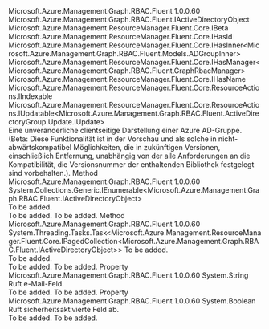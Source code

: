 <Type Name="IActiveDirectoryGroup" FullName="Microsoft.Azure.Management.Graph.RBAC.Fluent.IActiveDirectoryGroup">
  <TypeSignature Language="C#" Value="public interface IActiveDirectoryGroup : Microsoft.Azure.Management.Graph.RBAC.Fluent.IActiveDirectoryObject, Microsoft.Azure.Management.ResourceManager.Fluent.Core.IBeta, Microsoft.Azure.Management.ResourceManager.Fluent.Core.IHasId, Microsoft.Azure.Management.ResourceManager.Fluent.Core.IHasInner&lt;Microsoft.Azure.Management.Graph.RBAC.Fluent.Models.ADGroupInner&gt;, Microsoft.Azure.Management.ResourceManager.Fluent.Core.IHasManager&lt;Microsoft.Azure.Management.Graph.RBAC.Fluent.GraphRbacManager&gt;, Microsoft.Azure.Management.ResourceManager.Fluent.Core.IHasName, Microsoft.Azure.Management.ResourceManager.Fluent.Core.ResourceActions.IIndexable, Microsoft.Azure.Management.ResourceManager.Fluent.Core.ResourceActions.IUpdatable&lt;Microsoft.Azure.Management.Graph.RBAC.Fluent.ActiveDirectoryGroup.Update.IUpdate&gt;" />
  <TypeSignature Language="ILAsm" Value=".class public interface auto ansi abstract IActiveDirectoryGroup implements class Microsoft.Azure.Management.Graph.RBAC.Fluent.IActiveDirectoryObject, class Microsoft.Azure.Management.ResourceManager.Fluent.Core.IBeta, class Microsoft.Azure.Management.ResourceManager.Fluent.Core.IHasId, class Microsoft.Azure.Management.ResourceManager.Fluent.Core.IHasInner`1&lt;class Microsoft.Azure.Management.Graph.RBAC.Fluent.Models.ADGroupInner&gt;, class Microsoft.Azure.Management.ResourceManager.Fluent.Core.IHasManager`1&lt;class Microsoft.Azure.Management.Graph.RBAC.Fluent.GraphRbacManager&gt;, class Microsoft.Azure.Management.ResourceManager.Fluent.Core.IHasName, class Microsoft.Azure.Management.ResourceManager.Fluent.Core.ResourceActions.IIndexable, class Microsoft.Azure.Management.ResourceManager.Fluent.Core.ResourceActions.IUpdatable`1&lt;class Microsoft.Azure.Management.Graph.RBAC.Fluent.ActiveDirectoryGroup.Update.IUpdate&gt;" />
  <TypeSignature Language="DocId" Value="T:Microsoft.Azure.Management.Graph.RBAC.Fluent.IActiveDirectoryGroup" />
  <TypeSignature Language="VB.NET" Value="Public Interface IActiveDirectoryGroup&#xA;Implements IActiveDirectoryObject, IBeta, IHasId, IHasInner(Of ADGroupInner), IHasManager(Of GraphRbacManager), IHasName, IIndexable, IUpdatable(Of IUpdate)" />
  <TypeSignature Language="F#" Value="type IActiveDirectoryGroup = interface&#xA;    interface IBeta&#xA;    interface IActiveDirectoryObject&#xA;    interface IIndexable&#xA;    interface IHasId&#xA;    interface IHasName&#xA;    interface IHasManager&lt;GraphRbacManager&gt;&#xA;    interface IHasInner&lt;ADGroupInner&gt;&#xA;    interface IUpdatable&lt;IUpdate&gt;" />
  <AssemblyInfo>
    <AssemblyName>Microsoft.Azure.Management.Graph.RBAC.Fluent</AssemblyName>
    <AssemblyVersion>1.0.0.60</AssemblyVersion>
  </AssemblyInfo>
  <Interfaces>
    <Interface>
      <InterfaceName>Microsoft.Azure.Management.Graph.RBAC.Fluent.IActiveDirectoryObject</InterfaceName>
    </Interface>
    <Interface>
      <InterfaceName>Microsoft.Azure.Management.ResourceManager.Fluent.Core.IBeta</InterfaceName>
    </Interface>
    <Interface>
      <InterfaceName>Microsoft.Azure.Management.ResourceManager.Fluent.Core.IHasId</InterfaceName>
    </Interface>
    <Interface>
      <InterfaceName>Microsoft.Azure.Management.ResourceManager.Fluent.Core.IHasInner&lt;Microsoft.Azure.Management.Graph.RBAC.Fluent.Models.ADGroupInner&gt;</InterfaceName>
    </Interface>
    <Interface>
      <InterfaceName>Microsoft.Azure.Management.ResourceManager.Fluent.Core.IHasManager&lt;Microsoft.Azure.Management.Graph.RBAC.Fluent.GraphRbacManager&gt;</InterfaceName>
    </Interface>
    <Interface>
      <InterfaceName>Microsoft.Azure.Management.ResourceManager.Fluent.Core.IHasName</InterfaceName>
    </Interface>
    <Interface>
      <InterfaceName>Microsoft.Azure.Management.ResourceManager.Fluent.Core.ResourceActions.IIndexable</InterfaceName>
    </Interface>
    <Interface>
      <InterfaceName>Microsoft.Azure.Management.ResourceManager.Fluent.Core.ResourceActions.IUpdatable&lt;Microsoft.Azure.Management.Graph.RBAC.Fluent.ActiveDirectoryGroup.Update.IUpdate&gt;</InterfaceName>
    </Interface>
  </Interfaces>
  <Docs>
    <summary>
            Eine unveränderliche clientseitige Darstellung einer Azure AD-Gruppe.
            </summary>
    <remarks>
            (Beta: Diese Funktionalität ist in der Vorschau und als solche in nicht-abwärtskompatibel Möglichkeiten, die in zukünftigen Versionen, einschließlich Entfernung, unabhängig von der alle Anforderungen an die Kompatibilität, die Versionsnummer der enthaltenden Bibliothek festgelegt sind vorbehalten.).
            </remarks>
  </Docs>
  <Members>
    <Member MemberName="ListMembers">
      <MemberSignature Language="C#" Value="public System.Collections.Generic.IEnumerable&lt;Microsoft.Azure.Management.Graph.RBAC.Fluent.IActiveDirectoryObject&gt; ListMembers ();" />
      <MemberSignature Language="ILAsm" Value=".method public hidebysig newslot virtual instance class System.Collections.Generic.IEnumerable`1&lt;class Microsoft.Azure.Management.Graph.RBAC.Fluent.IActiveDirectoryObject&gt; ListMembers() cil managed" />
      <MemberSignature Language="DocId" Value="M:Microsoft.Azure.Management.Graph.RBAC.Fluent.IActiveDirectoryGroup.ListMembers" />
      <MemberSignature Language="VB.NET" Value="Public Function ListMembers () As IEnumerable(Of IActiveDirectoryObject)" />
      <MemberSignature Language="F#" Value="abstract member ListMembers : unit -&gt; seq&lt;Microsoft.Azure.Management.Graph.RBAC.Fluent.IActiveDirectoryObject&gt;" Usage="iActiveDirectoryGroup.ListMembers " />
      <MemberType>Method</MemberType>
      <AssemblyInfo>
        <AssemblyName>Microsoft.Azure.Management.Graph.RBAC.Fluent</AssemblyName>
        <AssemblyVersion>1.0.0.60</AssemblyVersion>
      </AssemblyInfo>
      <ReturnValue>
        <ReturnType>System.Collections.Generic.IEnumerable&lt;Microsoft.Azure.Management.Graph.RBAC.Fluent.IActiveDirectoryObject&gt;</ReturnType>
      </ReturnValue>
      <Parameters />
      <Docs>
        <summary>To be added.</summary>
        <returns>To be added.</returns>
        <remarks>To be added.</remarks>
      </Docs>
    </Member>
    <Member MemberName="ListMembersAsync">
      <MemberSignature Language="C#" Value="public System.Threading.Tasks.Task&lt;Microsoft.Azure.Management.ResourceManager.Fluent.Core.IPagedCollection&lt;Microsoft.Azure.Management.Graph.RBAC.Fluent.IActiveDirectoryObject&gt;&gt; ListMembersAsync (System.Threading.CancellationToken cancellationToken = null);" />
      <MemberSignature Language="ILAsm" Value=".method public hidebysig newslot virtual instance class System.Threading.Tasks.Task`1&lt;class Microsoft.Azure.Management.ResourceManager.Fluent.Core.IPagedCollection`1&lt;class Microsoft.Azure.Management.Graph.RBAC.Fluent.IActiveDirectoryObject&gt;&gt; ListMembersAsync(valuetype System.Threading.CancellationToken cancellationToken) cil managed" />
      <MemberSignature Language="DocId" Value="M:Microsoft.Azure.Management.Graph.RBAC.Fluent.IActiveDirectoryGroup.ListMembersAsync(System.Threading.CancellationToken)" />
      <MemberSignature Language="F#" Value="abstract member ListMembersAsync : System.Threading.CancellationToken -&gt; System.Threading.Tasks.Task&lt;Microsoft.Azure.Management.ResourceManager.Fluent.Core.IPagedCollection&lt;Microsoft.Azure.Management.Graph.RBAC.Fluent.IActiveDirectoryObject&gt;&gt;" Usage="iActiveDirectoryGroup.ListMembersAsync cancellationToken" />
      <MemberType>Method</MemberType>
      <AssemblyInfo>
        <AssemblyName>Microsoft.Azure.Management.Graph.RBAC.Fluent</AssemblyName>
        <AssemblyVersion>1.0.0.60</AssemblyVersion>
      </AssemblyInfo>
      <ReturnValue>
        <ReturnType>System.Threading.Tasks.Task&lt;Microsoft.Azure.Management.ResourceManager.Fluent.Core.IPagedCollection&lt;Microsoft.Azure.Management.Graph.RBAC.Fluent.IActiveDirectoryObject&gt;&gt;</ReturnType>
      </ReturnValue>
      <Parameters>
        <Parameter Name="cancellationToken" Type="System.Threading.CancellationToken" />
      </Parameters>
      <Docs>
        <param name="cancellationToken">To be added.</param>
        <summary>To be added.</summary>
        <returns>To be added.</returns>
        <remarks>To be added.</remarks>
      </Docs>
    </Member>
    <Member MemberName="Mail">
      <MemberSignature Language="C#" Value="public string Mail { get; }" />
      <MemberSignature Language="ILAsm" Value=".property instance string Mail" />
      <MemberSignature Language="DocId" Value="P:Microsoft.Azure.Management.Graph.RBAC.Fluent.IActiveDirectoryGroup.Mail" />
      <MemberSignature Language="VB.NET" Value="Public ReadOnly Property Mail As String" />
      <MemberSignature Language="F#" Value="member this.Mail : string" Usage="Microsoft.Azure.Management.Graph.RBAC.Fluent.IActiveDirectoryGroup.Mail" />
      <MemberType>Property</MemberType>
      <AssemblyInfo>
        <AssemblyName>Microsoft.Azure.Management.Graph.RBAC.Fluent</AssemblyName>
        <AssemblyVersion>1.0.0.60</AssemblyVersion>
      </AssemblyInfo>
      <ReturnValue>
        <ReturnType>System.String</ReturnType>
      </ReturnValue>
      <Docs>
        <summary>
            Ruft e-Mail-Feld.
            </summary>
        <value>To be added.</value>
        <remarks>To be added.</remarks>
      </Docs>
    </Member>
    <Member MemberName="SecurityEnabled">
      <MemberSignature Language="C#" Value="public bool SecurityEnabled { get; }" />
      <MemberSignature Language="ILAsm" Value=".property instance bool SecurityEnabled" />
      <MemberSignature Language="DocId" Value="P:Microsoft.Azure.Management.Graph.RBAC.Fluent.IActiveDirectoryGroup.SecurityEnabled" />
      <MemberSignature Language="VB.NET" Value="Public ReadOnly Property SecurityEnabled As Boolean" />
      <MemberSignature Language="F#" Value="member this.SecurityEnabled : bool" Usage="Microsoft.Azure.Management.Graph.RBAC.Fluent.IActiveDirectoryGroup.SecurityEnabled" />
      <MemberType>Property</MemberType>
      <AssemblyInfo>
        <AssemblyName>Microsoft.Azure.Management.Graph.RBAC.Fluent</AssemblyName>
        <AssemblyVersion>1.0.0.60</AssemblyVersion>
      </AssemblyInfo>
      <ReturnValue>
        <ReturnType>System.Boolean</ReturnType>
      </ReturnValue>
      <Docs>
        <summary>
            Ruft sicherheitsaktivierte Feld ab.
            </summary>
        <value>To be added.</value>
        <remarks>To be added.</remarks>
      </Docs>
    </Member>
  </Members>
</Type>